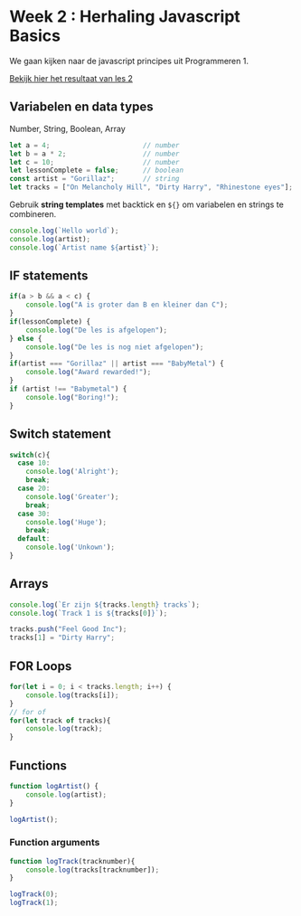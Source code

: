 # Week 2 : Herhaling Javascript Basics

We gaan kijken naar de javascript principes uit Programmeren 1.

[Bekijk hier het resultaat van les 2](./js/main.js)

## Variabelen en data types

Number, String, Boolean, Array

```javascript
let a = 4;                       // number
let b = a * 2;                   // number
let c = 10;                      // number
let lessonComplete = false;      // boolean
const artist = "Gorillaz";       // string
let tracks = ["On Melancholy Hill", "Dirty Harry", "Rhinestone eyes"]; // array
```
Gebruik **string templates** met backtick en `${}` om variabelen en strings te combineren.

```javascript
console.log(`Hello world`);
console.log(artist);
console.log(`Artist name ${artist}`);
```

## IF statements

```javascript
if(a > b && a < c) {
    console.log("A is groter dan B en kleiner dan C");
} 
if(lessonComplete) {
    console.log("De les is afgelopen");
} else {
    console.log("De les is nog niet afgelopen");
}
if(artist === "Gorillaz" || artist === "BabyMetal") {
    console.log("Award rewarded!");
}
if (artist !== "Babymetal") {
    console.log("Boring!");
}
```

## Switch statement

```javascript
switch(c){
  case 10:
    console.log('Alright');
    break;
  case 20:
    console.log('Greater');
    break;
  case 30:
    console.log('Huge');
    break;
  default:
    console.log('Unkown');
}
```

## Arrays

```javascript
console.log(`Er zijn ${tracks.length} tracks`);
console.log(`Track 1 is ${tracks[0]}`);

tracks.push("Feel Good Inc");
tracks[1] = "Dirty Harry";
```

## FOR Loops

```javascript
for(let i = 0; i < tracks.length; i++) {
    console.log(tracks[i]);
}
// for of
for(let track of tracks){
    console.log(track);
}
```

## Functions

```javascript
function logArtist() {
    console.log(artist);
}

logArtist();
```
### Function arguments

```javascript
function logTrack(tracknumber){
    console.log(tracks[tracknumber]);
}

logTrack(0);
logTrack(1);
```
